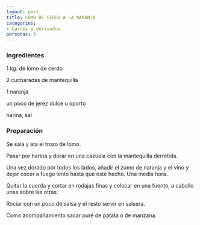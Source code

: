 ```yaml
---
layout: post
title: LOMO DE CERDO A LA NARANJA
categories:
- Carnes y derivados
personas: 6 
---
```

<h3>Ingredientes</h3>
1 kg. de lomo de cerdo

2 cucharadas de mantequilla

1 naranja

un poco de jerez dulce u oporto

harina, sal

<h3>Preparación</h3>
Se sala y ata el trozo de lomo.

Pasar por harina y dorar en una cazuela con la mantequilla derretida.

Una vez dorado por todos los lados, añadir el zumo de naranja y el vino y dejar cocer a fuego lento hasta que esté hecho. Una media hora.

Quitar la cuerda y cortar en rodajas finas y colocar en una fuente, a caballo unas sobre las otras.

Rociar con un poco de salsa y el resto servir en salsera.

Como acompañamiento sacar puré de patata o de manzana.